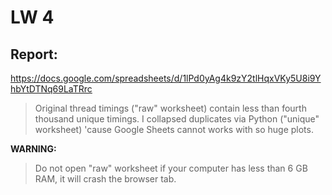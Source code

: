 # LW 4
## Report:
https://docs.google.com/spreadsheets/d/1lPd0yAg4k9zY2tlHqxVKy5U8i9YhbYtDTNq69LaTRrc

> Original thread timings ("raw" worksheet) contain less than fourth thousand unique timings. I collapsed duplicates via Python ("unique" worksheet) 'cause Google Sheets cannot works with so huge plots.

**WARNING:**
> Do not open "raw" worksheet if your computer has less than 6 GB RAM, it will crash the browser tab.
